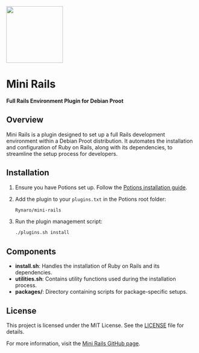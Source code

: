 <img src="https://github.com/Rynaro/mini-rails/assets/5271543/9a2350e1-1ffd-4f6f-8978-450b57bc67b0" height="150" />

# Mini Rails

**Full Rails Environment Plugin for Debian Proot**

## Overview

Mini Rails is a plugin designed to set up a full Rails development environment within a Debian Proot distribution. It automates the installation and configuration of Ruby on Rails, along with its dependencies, to streamline the setup process for developers.

## Installation

1. Ensure you have Potions set up. Follow the [Potions installation guide](https://github.com/Rynaro/potions).
2. Add the plugin to your `plugins.txt` in the Potions root folder:
    ```txt
    Rynaro/mini-rails
    ```

3. Run the plugin management script:
    ```sh
    ./plugins.sh install
    ```

## Components

- **install.sh**: Handles the installation of Ruby on Rails and its dependencies.
- **utilities.sh**: Contains utility functions used during the installation process.
- **packages/**: Directory containing scripts for package-specific setups.

## License

This project is licensed under the MIT License. See the [LICENSE](./LICENSE) file for details.

For more information, visit the [Mini Rails GitHub page](https://github.com/Rynaro/mini-rails).
